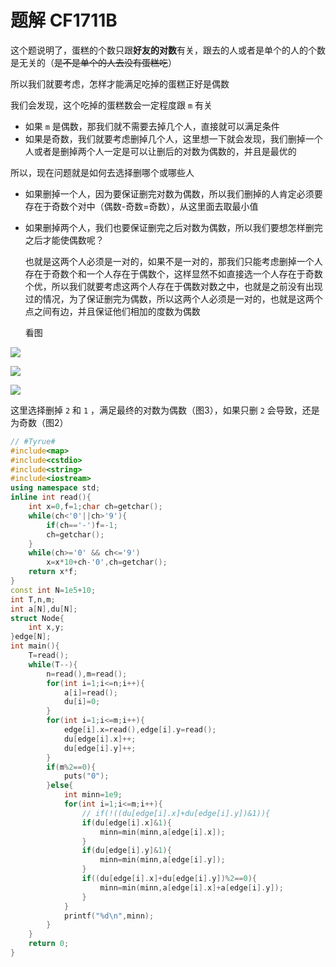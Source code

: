 # 题解 CF1711B
这个题说明了，蛋糕的个数只跟**好友的对数**有关，跟去的人或者是单个的人的个数是无关的（~~是不是单个的人去没有蛋糕吃~~）

所以我们就要考虑，怎样才能满足吃掉的蛋糕正好是偶数

我们会发现，这个吃掉的蛋糕数会一定程度跟 `m` 有关
- 如果 `m` 是偶数，那我们就不需要去掉几个人，直接就可以满足条件
- 如果是奇数，我们就要考虑删掉几个人，这里想一下就会发现，我们删掉一个人或者是删掉两个人一定是可以让删后的对数为偶数的，并且是最优的

所以，现在问题就是如何去选择删哪个或哪些人
- 如果删掉一个人，因为要保证删完对数为偶数，所以我们删掉的人肯定必须要存在于奇数个对中（偶数-奇数=奇数），从这里面去取最小值
- 如果删掉两个人，我们也要保证删完之后对数为偶数，所以我们要想怎样删完之后才能使偶数呢？

	也就是这两个人必须是一对的，如果不是一对的，那我们只能考虑删掉一个人存在于奇数个和一个人存在于偶数个，这样显然不如直接选一个人存在于奇数个优，所以我们就要考虑这两个人存在于偶数对数之中，也就是之前没有出现过的情况，为了保证删完为偶数，所以这两个人必须是一对的，也就是这两个点之间有边，并且保证他们相加的度数为偶数
    
    看图
    
![](https://cdn.luogu.com.cn/upload/image_hosting/de9ji2dw.png)

![](https://cdn.luogu.com.cn/upload/image_hosting/14antsmj.png)

![](https://cdn.luogu.com.cn/upload/image_hosting/4v16d78g.png)

这里选择删掉 `2` 和 `1` ，满足最终的对数为偶数（图3），如果只删 `2` 会导致，还是为奇数（图2）

```cpp
// #Tyrue#
#include<map>
#include<cstdio>
#include<string>
#include<iostream>
using namespace std;
inline int read(){
    int x=0,f=1;char ch=getchar();
    while(ch<'0'||ch>'9'){
        if(ch=='-')f=-1;
        ch=getchar();
    }
    while(ch>='0' && ch<='9')
        x=x*10+ch-'0',ch=getchar();
    return x*f;
}
const int N=1e5+10;
int T,n,m;
int a[N],du[N];
struct Node{
    int x,y;
}edge[N];
int main(){
    T=read();
    while(T--){
        n=read(),m=read();
        for(int i=1;i<=n;i++){
            a[i]=read();
            du[i]=0;
        }
        for(int i=1;i<=m;i++){
            edge[i].x=read(),edge[i].y=read();
            du[edge[i].x]++;
            du[edge[i].y]++;
        }
        if(m%2==0){
            puts("0");
        }else{
            int minn=1e9;
            for(int i=1;i<=m;i++){
                // if(!((du[edge[i].x]+du[edge[i].y])&1)){
                if(du[edge[i].x]&1){
                    minn=min(minn,a[edge[i].x]);
                }
                if(du[edge[i].y]&1){
                    minn=min(minn,a[edge[i].y]);
                }
                if((du[edge[i].x]+du[edge[i].y])%2==0){    
                    minn=min(minn,a[edge[i].x]+a[edge[i].y]);
                }
            }
            printf("%d\n",minn);
        }        
    }
    return 0;
}